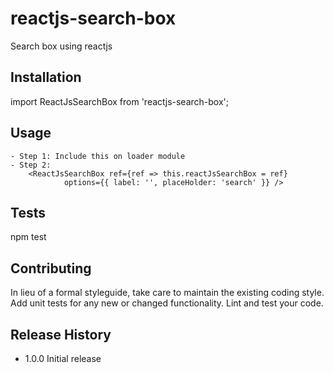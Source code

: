 # reactjs-search-box
Search box using reactjs

## Installation

import ReactJsSearchBox from 'reactjs-search-box';

## Usage

    - Step 1: Include this on loader module 
    - Step 2: 
        <ReactJsSearchBox ref={ref => this.reactJsSearchBox = ref}
                options={{ label: '', placeHolder: 'search' }} />

## Tests

  npm test

## Contributing

In lieu of a formal styleguide, take care to maintain the existing coding style.
Add unit tests for any new or changed functionality. Lint and test your code.

## Release History

* 1.0.0 Initial release


<!-- # [DEMO](https://cdn.rawgit.com/lequangphuong/reactjs-search-box/9ee1c807/dist/index.html)  -->
